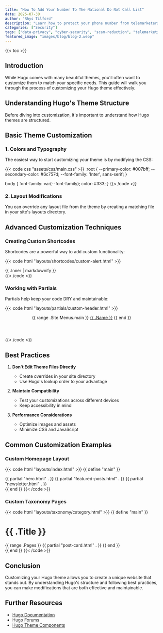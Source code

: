 ```yaml
---
title: "How To Add Your Number To The National Do Not Call List"
date: 2025-07-30
author: "Rhys Tilford"
description: "Learn how to protect your phone number from telemarketers and scam callers."
categories: ["Security"]
tags: ["data-privacy", "cyber-security", "scam-reduction", "telemarketing"]
featured_image: "images/blog/blog-2.webp"
---
```


{{< toc >}}

## Introduction

While Hugo comes with many beautiful themes, you'll often want to customize them to match your specific needs. This guide will walk you through the process of customizing your Hugo theme effectively.

## Understanding Hugo's Theme Structure

Before diving into customization, it's important to understand how Hugo themes are structured.

## Basic Theme Customization

### 1. Colors and Typography

The easiest way to start customizing your theme is by modifying the CSS:

{{< code css "assets/css/main.css" >}}
:root {
    --primary-color: #007bff;
    --secondary-color: #6c757d;
    --font-family: 'Inter', sans-serif;
}

body {
    font-family: var(--font-family);
    color: #333;
}
{{< /code >}}

### 2. Layout Modifications

You can override any layout file from the theme by creating a matching file in your site's layouts directory.

## Advanced Customization Techniques

### Creating Custom Shortcodes

Shortcodes are a powerful way to add custom functionality:

{{< code html "layouts/shortcodes/custom-alert.html" >}}
<div class="alert alert-{{ .Get 0 }}">
    {{ .Inner | markdownify }}
</div>
{{< /code >}}

### Working with Partials

Partials help keep your code DRY and maintainable:

{{< code html "layouts/partials/custom-header.html" >}}
<header class="site-header">
    <nav>
        {{ range .Site.Menus.main }}
            <a href="{{ .URL }}">{{ .Name }}</a>
        {{ end }}
    </nav>
</header>
{{< /code >}}

## Best Practices

1. **Don't Edit Theme Files Directly**
   - Create overrides in your site directory
   - Use Hugo's lookup order to your advantage

2. **Maintain Compatibility**
   - Test your customizations across different devices
   - Keep accessibility in mind

3. **Performance Considerations**
   - Optimize images and assets
   - Minimize CSS and JavaScript

## Common Customization Examples

### Custom Homepage Layout

{{< code html "layouts/index.html" >}}
{{ define "main" }}
<div class="homepage">
    {{ partial "hero.html" . }}
    {{ partial "featured-posts.html" . }}
    {{ partial "newsletter.html" . }}
</div>
{{ end }}
{{< /code >}}

### Custom Taxonomy Pages

{{< code html "layouts/taxonomy/category.html" >}}
{{ define "main" }}
<div class="category-page">
    <h1>{{ .Title }}</h1>
    <div class="posts-grid">
        {{ range .Pages }}
            {{ partial "post-card.html" . }}
        {{ end }}
    </div>
</div>
{{ end }}
{{< /code >}}

## Conclusion

Customizing your Hugo theme allows you to create a unique website that stands out. By understanding Hugo's structure and following best practices, you can make modifications that are both effective and maintainable.

## Further Resources

- [Hugo Documentation](https://gohugo.io/documentation/)
- [Hugo Forums](https://discourse.gohugo.io/)
- [Hugo Theme Components](https://themes.gohugo.io/tags/components/)
